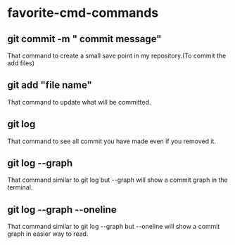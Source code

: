 # favorite-cmd-commands


## git commit -m " commit message"
That command to create a small save point in my repository.(To commit the add files)

## git add "file name"
That command to update what will be committed.

## git log
That command to see all commit you have made even if you removed it.

## git log --graph
That command similar to git log but --graph  will show a commit graph in the terminal.


## git log --graph --oneline
That command similar to git log --graph but --oneline will show a commit graph in easier way to read.